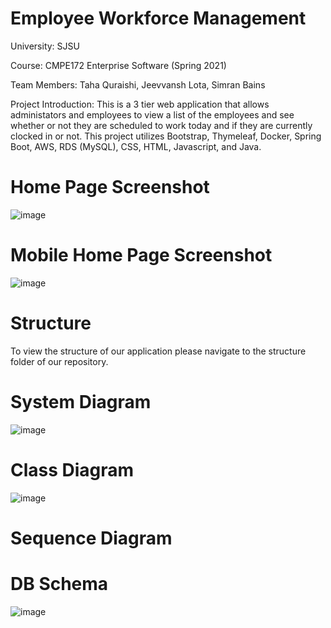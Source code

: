 # Employee Workforce Management
University: SJSU

Course: CMPE172 Enterprise Software (Spring 2021)

Team Members: Taha Quraishi, Jeevvansh Lota, Simran Bains

Project Introduction: This is a 3 tier web application that allows administators and employees to view a list of the employees and see whether or not they are scheduled to work today and if they are currently clocked in or not. This project utilizes Bootstrap, Thymeleaf, Docker, Spring Boot, AWS, RDS (MySQL), CSS, HTML, Javascript, and Java.

# Home Page Screenshot
![image](https://user-images.githubusercontent.com/56938902/117729995-850c6d80-b1a0-11eb-8bcf-0b08593aa6e9.png)

# Mobile Home Page Screenshot
![image](https://user-images.githubusercontent.com/56938902/117730096-ac633a80-b1a0-11eb-9924-5868df97bae1.png)


# Structure
To view the structure of our application please navigate to the structure folder of our repository.


# System Diagram
![image](https://user-images.githubusercontent.com/56938902/117731645-55ab3000-b1a3-11eb-8d88-e42ede37017f.png)


# Class Diagram
![image](https://user-images.githubusercontent.com/56938902/117731632-50e67c00-b1a3-11eb-912b-04e5e945b4c1.png)


# Sequence Diagram

# DB Schema
![image](https://user-images.githubusercontent.com/56938902/117731760-89865580-b1a3-11eb-8816-b5210e86a08d.png)

